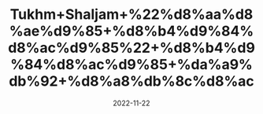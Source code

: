 ---
title: 'Tukhm+Shaljam+%22%d8%aa%d8%ae%d9%85+%d8%b4%d9%84%d8%ac%d9%85%22+%d8%b4%d9%84%d8%ac%d9%85+%da%a9%db%92+%d8%a8%db%8c%d8%ac'
date: '2022-11-22' 
metatag: '' 
inventory: '0' 
draft: false 
# meta description 
shortDescripton: 'Turnip+Seeds%22+They+boast+an+impressive+nutritional+profile%2c+and+their+bioactive+compounds%2c+such+as+glucosinolates%2c+may+support+blood+sugar+control.'
description: 'Seed+%d8%aa%d8%ae%d9%85++%d8%a8%db%8c%d8%ac'
longdescription: ''
tags: ''
brand: ''
subCategory: ''
unit: '10 gm-Pk'
sellCount: '0'
featured: True
# product Price
price: '20.0'
# Product Short Description
shortDescription: 'Turnip+Seeds%22+They+boast+an+impressive+nutritional+profile%2c+and+their+bioactive+compounds%2c+such+as+glucosinolates%2c+may+support+blood+sugar+control.'
productID: 'F275517F-343C-ED11-996A-005056B3A416'
type: 'products'
category: 'Seed+%d8%aa%d8%ae%d9%85++%d8%a8%db%8c%d8%ac' 
thumnailproduct: 'https://eraconnect.blob.core.windows.net/product-images/aminsaddiquidawakhana/f4b73fe8-1b2a-4ff4-96db-1a0b589fcc97.webp' 
images:
  - image: 'https://eraconnect.blob.core.windows.net/product-images/aminsaddiquidawakhana/f4b73fe8-1b2a-4ff4-96db-1a0b589fcc97.webp'  
Variants:
---
